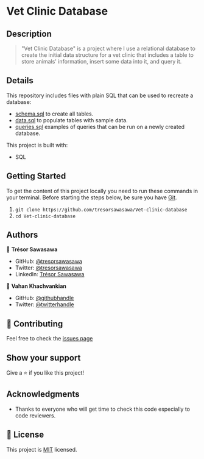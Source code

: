 # Vet Clinic Database
## Description

> "Vet Clinic Database" is a project where I use a relational database to create the initial data structure for a vet clinic that includes a table to store animals' information, insert some data into it, and query it.

## Details

This repository includes files with plain SQL that can be used to recreate a database:

- [schema.sql](https://github.com/tresorsawasawa/Vet-clinic-database/blob/feature/create-animals-table/schema.sql) to create all tables.
- [data.sql](https://github.com/tresorsawasawa/Vet-clinic-database/blob/feature/create-animals-table/data.sql) to populate tables with sample data.
- [queries.sql](https://github.com/tresorsawasawa/Vet-clinic-database/blob/feature/create-animals-table/queries.sql) examples of queries that can be run on a newly created database. 

This project is built with:

- SQL

## Getting Started

To get the content of this project locally you need to run these commands in your terminal.
Before starting the steps below, be sure you have [Git](https://www.linode.com/docs/guides/how-to-install-git-on-linux-mac-and-windows/).
1. `git clone https://github.com/tresorsawasawa/Vet-clinic-database`
2. `cd Vet-clinic-database`

## Authors

👤 **Trésor Sawasawa**

- GitHub: [@tresorsawasawa](https://github.com/tresorsawasawa)
- Twitter: [@tresorsawasawa](https://twitter.com/TresorSawasawa)
- LinkedIn: [Trésor Sawasawa](https://www.linkedin.com/in/tresor-sawasawa/)

👤 **Vahan Khachvankian**

- GitHub: [@githubhandle](https://github.com/Gegardus)
- Twitter: [@twitterhandle](https://twitter.com/Gegardus)

## :handshake: Contributing

Feel free to check the [issues page](https://github.com/tresorsawasawa/Vet-clinic-database/issues)

## Show your support

Give a :star: if you like this project!

## Acknowledgments

- Thanks to everyone who will get time to check this code especially to code reviewers.

## 📝 License

This project is [MIT](./MIT.md) licensed.
